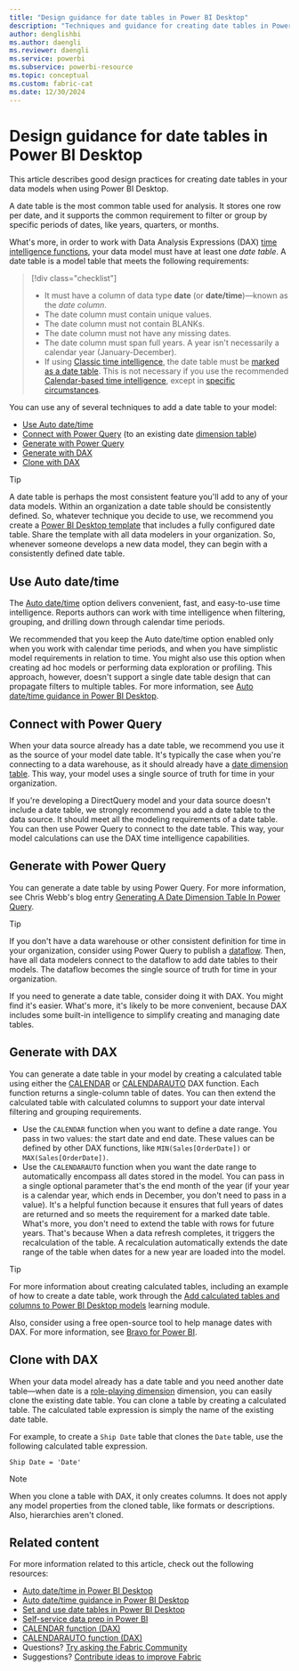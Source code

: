 ```yaml
---
title: "Design guidance for date tables in Power BI Desktop"
description: "Techniques and guidance for creating date tables in Power BI Desktop."
author: denglishbi
ms.author: daengli
ms.reviewer: daengli
ms.service: powerbi
ms.subservice: powerbi-resource
ms.topic: conceptual
ms.custom: fabric-cat
ms.date: 12/30/2024
---
```


# Design guidance for date tables in Power BI Desktop

This article describes good design practices for creating date tables in your data models when using Power BI Desktop.

A date table is the most common table used for analysis. It stores one row per date, and it supports the common requirement to filter or group by specific periods of dates, like years, quarters, or months.

What's more, in order to work with Data Analysis Expressions (DAX) [time intelligence functions](/dax/time-intelligence-functions-dax), your data model must have at least one _date table_. A date table is a model table that meets the following requirements:

> [!div class="checklist"]
> - It must have a column of data type **date** (or **date/time**)—known as the _date column_.
> - The date column must contain unique values.
> - The date column must not contain BLANKs.
> - The date column must not have any missing dates.
> - The date column must span full years. A year isn't necessarily a calendar year (January-December).
> - If using [Classic time intelligence](/transform-model/desktop-time-intelligence.md#classic-time-intelligence), the date table must be [marked as a date table](../transform-model/desktop-date-tables.md#how-to-set-your-own-date-table). This is not necessary if you use the recommended [Calendar-based time intelligence](/transform-model/desktop-time-intelligence.md#calendar-based-time-intelligence-preview), except in [specific circumstances](/transform-model/desktop-date-tables.md#when-you-must-mark-your-date-table).

You can use any of several techniques to add a date table to your model:

- [Use Auto date/time](#use-auto-datetime)
- [Connect with Power Query](#connect-with-power-query) (to an existing date [dimension table](star-schema.md#dimension-tables))
- [Generate with Power Query](#generate-with-power-query)
- [Generate with DAX](#generate-with-dax)
- [Clone with DAX](#clone-with-dax)

> [!TIP]
> A date table is perhaps the most consistent feature you'll add to any of your data models. Within an organization a date table should be consistently defined. So, whatever technique you decide to use, we recommend you create a [Power BI Desktop template](../create-reports/desktop-templates.md) that includes a fully configured date table. Share the template with all data modelers in your organization. So, whenever someone develops a new data model, they can begin with a consistently defined date table.

## Use Auto date/time

The [Auto date/time](../transform-model/desktop-auto-date-time.md) option delivers convenient, fast, and easy-to-use time intelligence. Reports authors can work with time intelligence when filtering, grouping, and drilling down through calendar time periods.

We recommended that you keep the Auto date/time option enabled only when you work with calendar time periods, and when you have simplistic model requirements in relation to time. You might also use this option when creating ad hoc models or performing data exploration or profiling. This approach, however, doesn't support a single date table design that can propagate filters to multiple tables. For more information, see [Auto date/time guidance in Power BI Desktop](auto-date-time.md).

## Connect with Power Query

When your data source already has a date table, we recommend you use it as the source of your model date table. It's typically the case when you're connecting to a data warehouse, as it should already have a [date dimension table](/fabric/data-warehouse/dimensional-modeling-dimension-tables#date-dimension). This way, your model uses a single source of truth for time in your organization.

If you're developing a DirectQuery model and your data source doesn't include a date table, we strongly recommend you add a date table to the data source. It should meet all the modeling requirements of a date table. You can then use Power Query to connect to the date table. This way, your model calculations can use the DAX time intelligence capabilities.

## Generate with Power Query

You can generate a date table by using Power Query. For more information, see Chris Webb's blog entry [Generating A Date Dimension Table In Power Query](https://blog.crossjoin.co.uk/2013/11/19/generating-a-date-dimension-table-in-power-query/).

> [!TIP]
> If you don't have a data warehouse or other consistent definition for time in your organization, consider using Power Query to publish a [dataflow](../transform-model/dataflows/dataflows-introduction-self-service.md). Then, have all data modelers connect to the dataflow to add date tables to their models. The dataflow becomes the single source of truth for time in your organization.

If you need to generate a date table, consider doing it with DAX. You might find it's easier. What's more, it's likely to be more convenient, because DAX includes some built-in intelligence to simplify creating and managing date tables.

## Generate with DAX

You can generate a date table in your model by creating a calculated table using either the [CALENDAR](/dax/calendar-function-dax) or [CALENDARAUTO](/dax/calendarauto-function-dax) DAX function. Each function returns a single-column table of dates. You can then extend the calculated table with calculated columns to support your date interval filtering and grouping requirements.

- Use the `CALENDAR` function when you want to define a date range. You pass in two values: the start date and end date. These values can be defined by other DAX functions, like `MIN(Sales[OrderDate])` or `MAX(Sales[OrderDate])`.
- Use the `CALENDARAUTO` function when you want the date range to automatically encompass all dates stored in the model. You can pass in a single optional parameter that's the end month of the year (if your year is a calendar year, which ends in December, you don't need to pass in a value). It's a helpful function because it ensures that full years of dates are returned and so meets the requirement for a marked date table. What's more, you don't need to extend the table with rows for future years. That's because When a data refresh completes, it triggers the recalculation of the table. A recalculation automatically extends the date range of the table when dates for a new year are loaded into the model.

> [!TIP]
> For more information about creating calculated tables, including an example of how to create a date table, work through the [Add calculated tables and columns to Power BI Desktop models](/training/modules/dax-power-bi-add-calculated-tables/) learning module.
>
> Also, consider using a free open-source tool to help manage dates with DAX. For more information, see [Bravo for Power BI](https://www.sqlbi.com/tools/bravo-for-power-bi/).

## Clone with DAX

When your data model already has a date table and you need another date table—when date is a [role-playing dimension](star-schema.md#role-playing-dimensions) dimension, you can easily clone the existing date table. You can clone a table by creating a calculated table. The calculated table expression is simply the name of the existing date table.

For example, to create a `Ship Date` table that clones the `Date` table, use the following calculated table expression.

```dax
Ship Date = 'Date'
```

> [!NOTE]
> When you clone a table with DAX, it only creates columns. It does not apply any model properties from the cloned table, like formats or descriptions. Also, hierarchies aren't cloned.

## Related content

For more information related to this article, check out the following resources:

- [Auto date/time in Power BI Desktop](../transform-model/desktop-auto-date-time.md)
- [Auto date/time guidance in Power BI Desktop](auto-date-time.md)
- [Set and use date tables in Power BI Desktop](../transform-model/desktop-date-tables.md)
- [Self-service data prep in Power BI](../transform-model/dataflows/dataflows-introduction-self-service.md)
- [CALENDAR function (DAX)](/dax/calendar-function-dax)
- [CALENDARAUTO function (DAX)](/dax/calendarauto-function-dax)
- Questions? [Try asking the Fabric Community](https://community.fabric.microsoft.com/)
- Suggestions? [Contribute ideas to improve Fabric](https://ideas.fabric.microsoft.com/)
